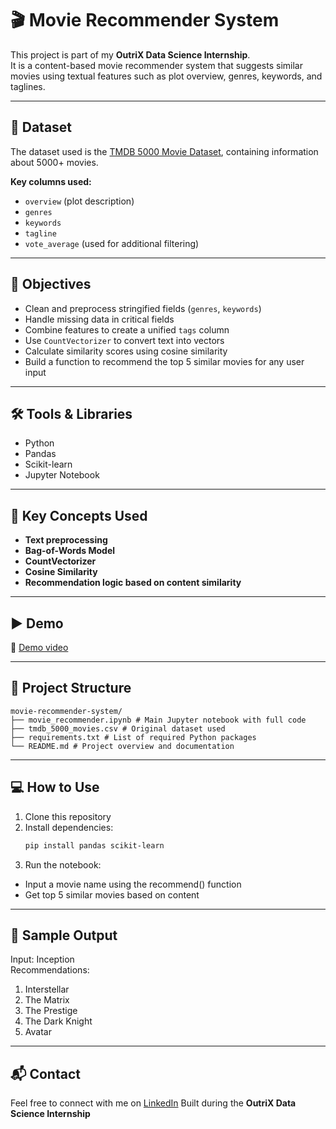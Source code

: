 # 🎬 Movie Recommender System

This project is part of my **OutriX Data Science Internship**.  
It is a content-based movie recommender system that suggests similar movies using textual features such as plot overview, genres, keywords, and taglines.

---

## 📁 Dataset

The dataset used is the [TMDB 5000 Movie Dataset](https://www.kaggle.com/datasets/tmdb/tmdb-movie-metadata), containing information about 5000+ movies.

**Key columns used:**
- `overview` (plot description)
- `genres`
- `keywords`
- `tagline`
- `vote_average` (used for additional filtering)

---

## 🎯 Objectives

- Clean and preprocess stringified fields (`genres`, `keywords`)
- Handle missing data in critical fields
- Combine features to create a unified `tags` column
- Use `CountVectorizer` to convert text into vectors
- Calculate similarity scores using cosine similarity
- Build a function to recommend the top 5 similar movies for any user input

---

## 🛠️ Tools & Libraries

- Python  
- Pandas  
- Scikit-learn  
- Jupyter Notebook

---

## 🧠 Key Concepts Used

- **Text preprocessing**
- **Bag-of-Words Model**
- **CountVectorizer**
- **Cosine Similarity**
- **Recommendation logic based on content similarity**

---

## ▶️ Demo

🎥 [Demo video](https://www.linkedin.com/posts/namanj04_outrixexperience-movierecommender-python-activity-7358162862223093762-97Fg?utm_source=social_share_send&utm_medium=member_desktop_web&rcm=ACoAAFKDQ6oB0ihvsD7gwlR5OeUOgjAitFyYMB4)

---

## 📂 Project Structure
```
movie-recommender-system/
├── movie_recommender.ipynb # Main Jupyter notebook with full code
├── tmdb_5000_movies.csv # Original dataset used
├── requirements.txt # List of required Python packages
└── README.md # Project overview and documentation
```

---

## 💻 How to Use

1. Clone this repository
2. Install dependencies:
   ```bash
   pip install pandas scikit-learn

3. Run the notebook:
- Input a movie name using the recommend() function
- Get top 5 similar movies based on content

---

## 📝 Sample Output

Input: Inception  
Recommendations:
1. Interstellar  
2. The Matrix  
3. The Prestige  
4. The Dark Knight  
5. Avatar  

---

## 📬 Contact
Feel free to connect with me on [LinkedIn](www.linkedin.com/in/namanj04)
Built during the **OutriX Data Science Internship**
